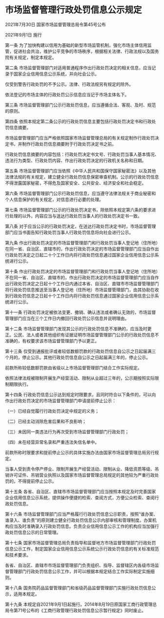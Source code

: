 # 市场监督管理行政处罚信息公示规定

2021年7月30日 国家市场监督管理总局令第45号公布

2021年9月1日 施行



第一条 为了加快构建以信用为基础的新型市场监管机制，强化市场主体信用监管，促进社会共治，维护公平竞争的市场秩序，根据相关法律、行政法规以及国务院有关规定，制定本规定。

第二条 市场监督管理部门对适用普通程序作出行政处罚决定的相关信息，应当记录于国家企业信用信息公示系统，并向社会公示。

仅受到警告行政处罚的不予公示。法律、行政法规另有规定的除外。

依法登记的市场主体的行政处罚公示信息应当记于市场主体名下。

第三条 市场监督管理部门公示行政处罚信息，应当遵循合法、客观、及时、规范的原则。

第四条 依照本规定第二条公示的行政处罚信息主要包括行政处罚决定书和行政处罚信息摘要。

市场监督管理部门应当严格依照国家市场监督管理总局的有关规定制作行政处罚决定书，并制作行政处罚信息摘要附于行政处罚决定书之前。

行政处罚信息摘要的内容包括：行政处罚决定书文号、行政处罚当事人基本情况、违法行为类型、行政处罚内容、作出行政处罚决定的行政机关名称和日期。

第五条 市场监督管理部门应当依照《中华人民共和国保守国家秘密法》以及其他法律法规的有关规定，建立健全行政处罚信息保密审查机制。公示的行政处罚信息不得泄露国家秘密，不得危及国家安全、公共安全、经济安全和社会稳定。

第六条 市场监督管理部门公示行政处罚信息，应当遵守法律法规关于商业秘密和个人信息保护的有关规定，对信息进行必要的处理。

第七条 市场监督管理部门公示的行政处罚决定书，除依照本规定第六条的要求进行处理的以外，内容应当与送达行政处罚当事人的行政处罚决定书一致。

第八条 对于应当公示的行政处罚决定，在送达行政处罚决定书时，市场监督管理部门应当书面告知行政处罚当事人行政处罚信息将向社会进行公示。

第九条 作出行政处罚决定的市场监督管理部门和行政处罚当事人登记地（住所地）在同一省、自治区、直辖市的，作出行政处罚决定的市场监督管理部门应当自作出行政处罚决定之日起二十个工作日内将行政处罚信息通过国家企业信用信息公示系统进行公示。

第十条 作出行政处罚决定的市场监督管理部门和行政处罚当事人登记地（住所地）不在同一省、自治区、直辖市的，作出行政处罚决定的市场监督管理部门应当自作出行政处罚决定之日起十个工作日内通过本省、自治区、直辖市市场监督管理部门将行政处罚信息推送至当事人登记地（住所地）市场监督管理部门，由其协助在收到行政处罚信息之日起十个工作日内将行政处罚信息通过国家企业信用信息公示系统进行公示。

第十一条 行政处罚决定被依法变更、撤销、确认违法或者确认无效的，市场监督管理部门应当在三个工作日内撤回行政处罚公示信息并说明理由。

第十二条 市场监督管理部门发现其公示的行政处罚信息不准确的，应当及时更正。公民、法人或者其他组织有证据证明市场监督管理部门公示的行政处罚信息不准确的，有权要求该市场监督管理部门予以更正。

第十三条 仅受到通报批评或者较低数额罚款的行政处罚信息自公示之日起届满三个月的，停止公示。其他行政处罚信息自公示之日起届满三年的，停止公示。

前款所称较低数额罚款由省级以上市场监督管理部门结合工作实际规定。

依照法律法规被限制开展生产经营活动、限制从业超过三年的，公示期按照实际限制期限执行。

第十四条 行政处罚信息公示达到规定时限要求，且同时符合以下条件的，可以向作出行政处罚决定的市场监督管理部门申请提前停止公示：

（一）已经自觉履行行政处罚决定中规定的义务；

（二）已经主动消除危害后果和不良影响；

（三）未因同一类违法行为再次受到市场监督管理部门行政处罚；

（四）未在经营异常名录和严重违法失信名单中。

前款所称时限要求和提前停止公示的具体实施办法由国家市场监督管理总局另行规定。

当事人受到责令停产停业、限制开展生产经营活动、限制从业、降低资质等级、吊销许可证件、吊销营业执照以及国家市场监督管理总局规定的其他较为严重行政处罚的，不得提前停止公示。

第十五条 各省、自治区、直辖市市场监督管理部门应当按照本规定及时完善国家企业信用信息公示系统，提供操作便捷的检索、查阅方式，方便公众检索、查阅行政处罚信息。

第十六条 市场监督管理部门应当严格履行行政处罚信息公示职责，按照“谁办案、谁录入、谁负责”的原则建立健全行政处罚信息公示内部审核和管理制度。办案机构应当及时准确录入行政处罚信息。负责企业信用信息公示工作的机构应当加强行政处罚信息公示的日常管理。

第十七条 国家市场监督管理总局负责指导和监督地方市场监督管理部门行政处罚信息公示工作，制定国家企业信用信息公示系统公示行政处罚信息的有关标准规范和技术要求。

各省、自治区、直辖市市场监督管理部门负责组织、指导、监督辖区内各级市场监督管理部门行政处罚信息公示工作，并可以根据本规定结合工作实际制定实施细则。

第十八条 国务院药品监督管理部门和省级药品监督管理部门实施行政处罚信息公示，适用本规定。

第十九条 本规定自2021年9月1日起施行。2014年8月19日原国家工商行政管理总局令第71号公布的《工商行政管理行政处罚信息公示暂行规定》同时废止。